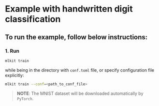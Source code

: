 # Example with handwritten digit classification

## To run the example, follow below instructions:


### 1. Run
```bash
mlkit train
```

while being in the directory with `conf.toml` file, or specify configuration file explicitly:

```bash
mlkit train --conf=<path_to_conf_file>
```

> **NOTE**: The MNIST dataset will be downloaded automatically by `PyTorch`.